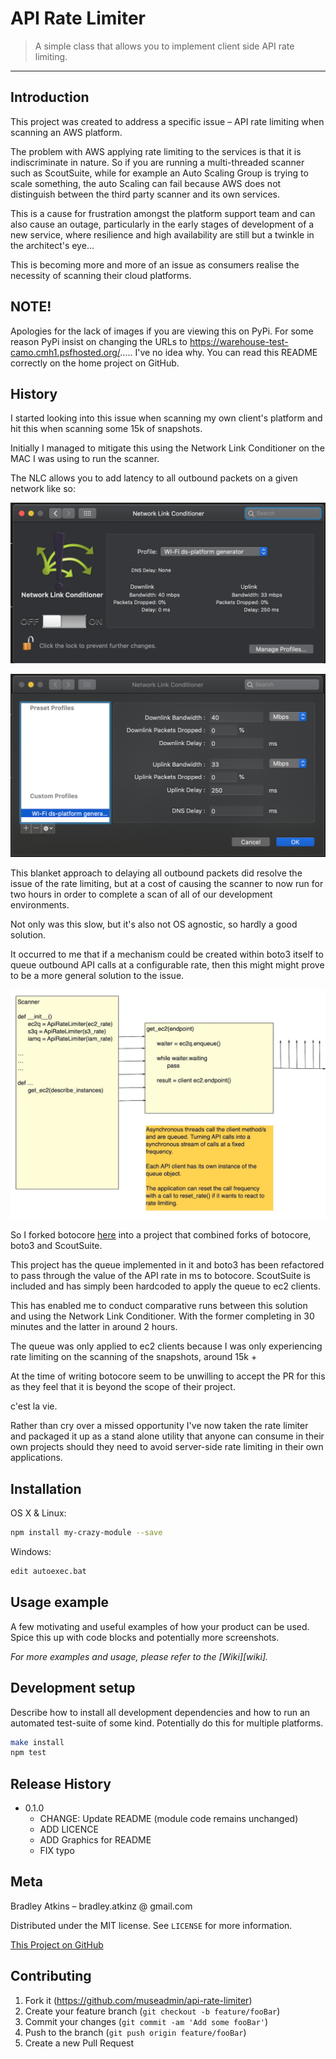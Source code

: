 # API Rate Limiter
> A simple class that allows you to implement client side API rate 
limiting.

---

## Introduction

This project was created to address a specific issue – API rate limiting
 when scanning an AWS platform.

The problem with AWS applying rate limiting to the services is that it 
is indiscriminate in nature. So if you are running a multi-threaded 
scanner such as ScoutSuite, while for example an Auto Scaling Group is 
trying to scale something, the auto Scaling can fail because AWS does 
not distinguish between the third party scanner and its own services.

This is a cause for frustration amongst the platform support team and 
can also cause an outage, particularly in the early stages of 
development of a new service, where resilience and high availability are
still but a twinkle in the architect's eye...

This is becoming more and more of an issue as consumers realise the 
necessity of scanning their cloud platforms.

## NOTE!

Apologies for the lack of images if you are viewing this on PyPi. For 
some reason PyPi insist on changing the URLs to 
https://warehouse-test-camo.cmh1.psfhosted.org/..... I've no idea why.
You can read this README correctly on the home project on GitHub.

## History

I started looking into this issue when scanning my own client's platform
 and hit this when scanning some 15k of snapshots.
 
Initially I managed to mitigate this using the Network Link Conditioner 
on the MAC I was using to run the scanner. 

The NLC allows you to add latency to all outbound packets on a given 
network like so:

![](images/nlc.png)

![](images/nlc-profile.png)

This blanket approach to delaying all outbound packets did resolve the 
issue of the rate limiting, but at a cost of causing the scanner to now
run for two hours in order to complete a scan of all of our development 
environments.

Not only was this slow, but it's also not OS agnostic, so hardly a good 
solution.

It occurred to me that if a mechanism could be created within boto3 
itself to queue outbound API calls at a configurable rate, then this 
might might prove to be a more general solution to the issue.

![](images/api-rate-overview.jpg)

So I forked botocore [here](https://github.com/museadmin/botorate) into 
a project that combined forks of botocore, boto3 and ScoutSuite.

This project has the queue implemented in it and boto3 has been 
refactored to pass through the value of the API rate in ms to botocore. 
ScoutSuite is included and has simply been hardcoded to apply the queue 
to ec2 clients.

This has enabled me to conduct comparative runs between this solution 
and using the Network Link Conditioner. With the former completing in 30
 minutes and the latter in around 2 hours.
 
The queue was only applied to ec2 clients because I was only 
experiencing rate limiting on the scanning of the snapshots, around 15k 
+

At the time of writing botocore seem to be unwilling to accept the PR 
for this as they feel that it is beyond the scope of their project. 

c'est la vie.

Rather than cry over a missed opportunity I've now taken the rate 
limiter and packaged it up as a stand alone utility that anyone can 
consume in their own projects should they need to avoid server-side rate 
limiting in their own applications.   

## Installation

OS X & Linux:

```sh
npm install my-crazy-module --save
```

Windows:

```sh
edit autoexec.bat
```

## Usage example

A few motivating and useful examples of how your product can be used. 
Spice this up with code blocks and potentially more screenshots.

_For more examples and usage, please refer to the [Wiki][wiki]._

## Development setup

Describe how to install all development dependencies and how to run an 
automated test-suite of some kind. Potentially do this for multiple 
platforms.

```sh
make install
npm test
```

## Release History

* 0.1.0
    * CHANGE: Update README (module code remains unchanged)
    * ADD LICENCE
    * ADD Graphics for README
    * FIX typo

## Meta

Bradley Atkins – bradley.atkinz @ gmail.com

Distributed under the MIT license. See ``LICENSE`` for more information.

[This Project on GitHub](https://github.com/museadmin/api-rate-limiter)

## Contributing

1. Fork it (<https://github.com/museadmin/api-rate-limiter>)
2. Create your feature branch (`git checkout -b feature/fooBar`)
3. Commit your changes (`git commit -am 'Add some fooBar'`)
4. Push to the branch (`git push origin feature/fooBar`)
5. Create a new Pull Request
